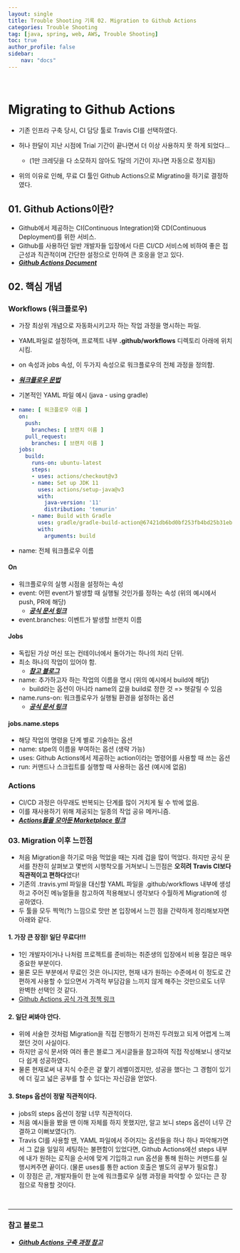 ```yaml
---
layout: single
title: Trouble Shooting 기록 02. Migration to Github Actions
categories: Trouble Shooting
tag: [java, spring, web, AWS, Trouble Shooting]
toc: true 
author_profile: false
sidebar:
    nav: "docs"
---
```


<br/>

# Migrating to Github Actions

- 기존 인프라 구축 당시, CI 담당 툴로 Travis CI를 선택하였다.
- 허나 한달이 지난 시점에 Trial 기간이 끝나면서 더 이상 사용하지 못 하게 되었다...
  - (1만 크레딧을 다 소모하지 않아도 1달의 기간이 지나면 자동으로 정지됨)

- 위의 이유로 인해, 무료 CI 툴인 Github Actions으로 Migratino을 하기로 결정하였다.

## 01. Github Actions이란?

- Github에서 제공하는 CI(Continuous Integration)와 CD(Continuous Deployment)를 위한 서비스.
- Github를 사용하던 일반 개발자들 입장에서 다른 CI/CD 서비스에 비하여 좋은 접근성과 직관적이며 간단한 설정으로 인하여 큰 호응을 얻고 있다.
- ***[Github Actions Document](https://docs.github.com/en/actions)***

## 02. 핵심 개념

### Workflows (워크플로우)

- 가장 최상위 개념으로 자동화시키고자 하는 작업 과정을 명시하는 파일.

- YAML파일로 설정하며, 프로젝트 내부 **.github/workflows** 디렉토리 아래에 위치시킴.

- on 속성과 jobs 속성, 이 두가지 속성으로 워크플로우의 전체 과정을 정의함.

- ***[워크플로우 문법](https://docs.github.com/en/actions/using-workflows/workflow-syntax-for-github-actions)***

- 기본적인 YAML 파일 예시 (java - using gradle)

- ```yaml
  name: [ 워크플로우 이름 ]
  on:
    push:
      branches: [ 브랜치 이름 ]
    pull_request:
      branches: [ 브랜치 이름 ]
  jobs:
    build:
      runs-on: ubuntu-latest
      steps:
      - uses: actions/checkout@v3
      - name: Set up JDK 11
        uses: actions/setup-java@v3
        with:
          java-version: '11'
          distribution: 'temurin'
      - name: Build with Gradle
        uses: gradle/gradle-build-action@67421db6bd0bf253fb4bd25b31ebb98943c375e1
        with:
          arguments: build
  ```

- name: 전체 워크플로우 이름

#### On

- 워크플로우의 실행 시점을 설정하는 속성
- event: 어떤 event가 발생할 때 실행될 것인가를 정하는 속성 (위의 예시에서 push, PR에 해당) 
  - ***[공식 문서 링크](https://docs.github.com/en/actions/using-workflows/events-that-trigger-workflows)***
- event.branches: 이벤트가 발생할 브랜치 이름

#### Jobs

- 독립된 가상 머신 또는 컨테이너에서 돌아가는 하나의 처리 단위.
- 최소 하나의 작업이 있어야 함.
  - ***[참고 블로그](https://www.daleseo.com/github-actions-basics/)***
- name: 추가하고자 하는 작업의 이름을 명시 (위의 예시에서 build에 해당)
  - build라는 옵션이 아니라 name의 값을 build로 정한 것 => 헷갈릴 수 있음
- name.runs-on: 워크플로우가 실행될 환경을 설정하는 옵션
  - ***[공식 문서 링크](https://docs.github.com/en/actions/using-workflows/workflow-syntax-for-github-actions#jobsjob_idruns-on)***

#### jobs.name.steps

- 해당 작업의 명령을 단계 별로 기술하는 옵션
- name: stpe의 이름을 부여하는 옵션 (생략 가능)
- uses: Github Actions에서 제공하는 action이라는 명령어를 사용할 때 쓰는 옵션
- run: 커맨드나 스크립트를 실행할 때 사용하는 옵션 (예시에 없음)

### Actions

- CI/CD 과정은 아무래도 반복되는 단계를 많이 거치게 될 수 밖에 없음.
- 이를 재사용하기 위해 제공되는 일종의 작업 공유 메커니즘.
- ***[Actions들을 모아둔 Marketplace 링크](https://github.com/marketplace?type=actions)***

### 03. Migration 이후 느낀점

- 처음 Migration을 하기로 마음 먹었을 때는 지레 겁을 많이 먹었다. 하지만 공식 문서를 찬찬히 살펴보고 몇번의 시행착오를 거쳐보니 느낀점은 **오히려 Travis CI보다 직관적이고 편하다**였다!
- 기존의 .travis.yml 파일을 대신할 YAML 파일을 .github/workflows 내부에 생성하고 주어진 메뉴얼들을 참고하여 적용해보니 생각보다 수월하게 Migration에 성공하였다.
- 두 툴을 모두 찍먹(?) 느낌으로 맛만 본 입장에서 느낀 점을 간략하게 정리해보자면 아래와 같다.

#### 1. 가장 큰 장점! 일단 무료다!!!

- 1인 개발자이거나 나처럼 프로젝트를 준비하는 취준생의 입장에서 비용 절감은 매우 중요한 부분이다.
- 물론 모든 부분에서 무료인 것은 아니지만, 현재 내가 원하는 수준에서 이 정도로 간편하게 사용할 수 있으면서 가격적 부담감을 느끼지 않게 해주는 것만으로도 너무 완벽한 선택인 것 같다.
- [Github Actions 공식 가격 정책 링크](https://docs.github.com/en/billing/managing-billing-for-github-actions/about-billing-for-github-actions)

#### 2. 일단 써봐야 안다.

- 위에 서술한 것처럼 Migration을 직접 진행하기 전까진 두려웠고 되게 어렵게 느껴졌던 것이 사실이다.
- 하지만 공식 문서와 여러 좋은 블로그 게시글들을 참고하여 직접 작성해보니 생각보다 쉽게 성공하였다.
- 물론 현재로써 내 지식 수준은 겉 핥기 레벨이겠지만, 성공을 했다는 그 경험이 있기에 더 깊고 넓은 공부를 할 수 있다는 자신감을 얻었다.

#### 3.  Steps 옵션이 정말 직관적이다.

- jobs의 steps 옵션이 정말 너무 직관적이다.
- 처음 예시들을 봤을 땐 이해 자체를 하지 못했지만, 알고 보니 steps 옵션이 너무 간결하고 이뻐보였다(?).
- Travis CI를 사용할 땐, YAML 파일에서 주어지는 옵션들을 하나 하나 파악해가면서 그 값을 일일히 세팅하는 불편함이 있었다면, Github Actions에선 steps 내부에 내가 원하는 로직을 순서에 맞게 기입하고 run 옵션을 통해 원하는 커맨드를 실행시켜주면 끝이다. (물론 uses를 통한 action 호출은 별도의 공부가 필요함.)
- 이 장점은 곧, 개발자들이 한 눈에 워크플로우 실행 과정을 파악할 수 있다는 큰 장점으로 작용할 것이다.

<br>

---

### 참고 블로그

- ***[Github Actions 구축 과정 참고](https://goodgid.github.io/Github-Action-CI-CD-AWS-EC2/)***

